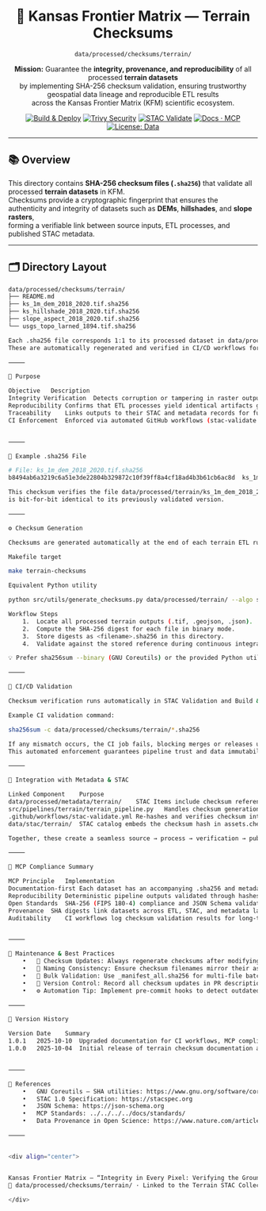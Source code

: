 <div align="center">

# 🧾 Kansas Frontier Matrix — Terrain Checksums  
`data/processed/checksums/terrain/`

**Mission:** Guarantee the **integrity, provenance, and reproducibility** of all processed **terrain datasets**  
by implementing SHA-256 checksum validation, ensuring trustworthy geospatial data lineage and reproducible ETL results  
across the Kansas Frontier Matrix (KFM) scientific ecosystem.

[![Build & Deploy](https://github.com/bartytime4life/Kansas-Frontier-Matrix/actions/workflows/site.yml/badge.svg)](../../../../.github/workflows/site.yml)
[![Trivy Security](https://github.com/bartytime4life/Kansas-Frontier-Matrix/actions/workflows/trivy.yml/badge.svg)](../../../../.github/workflows/trivy.yml)
[![STAC Validate](https://github.com/bartytime4life/Kansas-Frontier-Matrix/actions/workflows/stac-validate.yml/badge.svg)](../../../../.github/workflows/stac-validate.yml)
[![Docs · MCP](https://img.shields.io/badge/Docs-MCP-blue)](../../../../docs/)
[![License: Data](https://img.shields.io/badge/License-CC--BY%204.0-green)](../../../../LICENSE)

</div>

---

## 📚 Overview

This directory contains **SHA-256 checksum files (`.sha256`)** that validate all processed **terrain datasets** in KFM.  
Checksums provide a cryptographic fingerprint that ensures the authenticity and integrity of datasets such as **DEMs**, **hillshades**, and **slope rasters**,  
forming a verifiable link between source inputs, ETL processes, and published STAC metadata.

---

## 🗂️ Directory Layout

```bash
data/processed/checksums/terrain/
├── README.md
├── ks_1m_dem_2018_2020.tif.sha256
├── ks_hillshade_2018_2020.tif.sha256
├── slope_aspect_2018_2020.tif.sha256
└── usgs_topo_larned_1894.tif.sha256

Each .sha256 file corresponds 1:1 to its processed dataset in data/processed/terrain/.
These are automatically regenerated and verified in CI/CD workflows for reproducibility and compliance.

⸻

🎯 Purpose

Objective	Description
Integrity Verification	Detects corruption or tampering in raster outputs (COG, GeoTIFF).
Reproducibility	Confirms that ETL processes yield identical artifacts given identical inputs.
Traceability	Links outputs to their STAC and metadata records for full provenance.
CI Enforcement	Enforced via automated GitHub workflows (stac-validate.yml, integrity-check.yml).


⸻

🧮 Example .sha256 File

# File: ks_1m_dem_2018_2020.tif.sha256
b8494ab6a3219c6a51e3de22804b329872c10f39ff8a4cf18ad4b3b61cb6ac8d  ks_1m_dem_2018_2020.tif

This checksum verifies the file data/processed/terrain/ks_1m_dem_2018_2020.tif
is bit-for-bit identical to its previously validated version.

⸻

⚙️ Checksum Generation

Checksums are generated automatically at the end of each terrain ETL run.

Makefile target

make terrain-checksums

Equivalent Python utility

python src/utils/generate_checksums.py data/processed/terrain/ --algo sha256

Workflow Steps
	1.	Locate all processed terrain outputs (.tif, .geojson, .json).
	2.	Compute the SHA-256 digest for each file in binary mode.
	3.	Store digests as <filename>.sha256 in this directory.
	4.	Validate against the stored reference during continuous integration.

💡 Prefer sha256sum --binary (GNU Coreutils) or the provided Python utility to ensure cross-platform consistency.

⸻

🔎 CI/CD Validation

Checksum verification runs automatically in STAC Validation and Build & Deploy workflows.

Example CI validation command:

sha256sum -c data/processed/checksums/terrain/*.sha256

If any mismatch occurs, the CI job fails, blocking merges or releases until the dataset is reprocessed and re-hashed.
This automated enforcement guarantees pipeline trust and data immutability.

⸻

🧩 Integration with Metadata & STAC

Linked Component	Purpose
data/processed/metadata/terrain/	STAC Items include checksum references for validation.
src/pipelines/terrain/terrain_pipeline.py	Handles checksum generation and verification post-processing.
.github/workflows/stac-validate.yml	Re-hashes and verifies checksum integrity in CI/CD.
data/stac/terrain/	STAC catalog embeds the checksum hash in assets.checksum:sha256.

Together, these create a seamless source → process → verification → publication chain.

⸻

🧠 MCP Compliance Summary

MCP Principle	Implementation
Documentation-first	Each dataset has an accompanying .sha256 and metadata file.
Reproducibility	Deterministic pipeline outputs validated through hashes.
Open Standards	SHA-256 (FIPS 180-4) compliance and JSON Schema validation.
Provenance	SHA digests link datasets across ETL, STAC, and metadata layers.
Auditability	CI workflows log checksum validation results for long-term traceability.


⸻

🧮 Maintenance & Best Practices
	•	🔄 Checksum Updates: Always regenerate checksums after modifying or reprocessing terrain data.
	•	🧩 Naming Consistency: Ensure checksum filenames mirror their associated dataset filenames.
	•	🧪 Bulk Validation: Use _manifest_all.sha256 for multi-file batch verification during releases.
	•	🧰 Version Control: Record all checksum updates in PR descriptions and STAC changelogs.
	•	⚙️ Automation Tip: Implement pre-commit hooks to detect outdated or missing .sha256 files.

⸻

📅 Version History

Version	Date	Summary
1.0.1	2025-10-10	Upgraded documentation for CI workflows, MCP compliance, and reproducibility standards.
1.0.0	2025-10-04	Initial release of terrain checksum documentation and validation manifests.


⸻

📖 References
	•	GNU Coreutils — SHA utilities: https://www.gnu.org/software/coreutils/manual/html_node/sha2-utilities.html
	•	STAC 1.0 Specification: https://stacspec.org
	•	JSON Schema: https://json-schema.org
	•	MCP Standards: ../../../../docs/standards/
	•	Data Provenance in Open Science: https://www.nature.com/articles/s41597-019-0193-2

⸻


<div align="center">


Kansas Frontier Matrix — “Integrity in Every Pixel: Verifying the Ground Truth.”
📍 data/processed/checksums/terrain/ · Linked to the Terrain STAC Collection

</div>
```